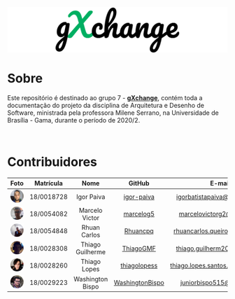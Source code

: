 
![logo](./assets/logos/logo-preta-verde-1.png)

# Sobre

Este repositório é destinado ao grupo 7 - [**gXchange**](https://github.com/UnBArqDsw2020-2/2020.2_G7_gXchange_DOCS), contém toda a documentação do projeto da disciplina de Arquitetura e Desenho de Software, ministrada pela professora Milene Serrano, na Universidade de Brasília - Gama, durante o período de 2020/2.

<br />

# Contribuidores

|Foto | Matrícula | Nome | GitHub | E-mail|
|:--:|:--:|:--:|:--:|:--:|
| ![Igor](assets/integrantes/Igor.png) | 18/0018728 | Igor Paiva | [igor-paiva](https://github.com/igor-paiva) |igorbatistapaiva@outlook.com|
| ![Marcelo](assets/integrantes/Marcelo.png) | 18/0054082| Marcelo Victor| [marcelog5](https://github.com/marcelog5)| marcelovictorg2@gmail.com
| ![Rhuan](assets/integrantes/Rhuan.png) | 18/0054848 | Rhuan Carlos | [Rhuancpq](https://github.com/Rhuancpq)| rhuancarlos.queiroz@gmail.com
| ![Thiago G](assets/integrantes/Thiago_G.png) | 18/0028308 | Thiago Guilherme | [ThiagoGMF](https://github.com/ThiagoGMF) | thiago.guilherm20@gmail.com
| ![Thiago L](assets/integrantes/Thiago_L.png) | 18/0028260| Thiago Lopes | [thiagolopess](https://github.com/ThiagoGMF)| thiago.lopes.santos.tls@gmail.com
| ![Washington](assets/integrantes/Washington.png) | 18/0029223 | Washington Bispo | [WashingtonBispo](https://github.com/WashingtonBispo) | juniorbispo515@gmail.com |